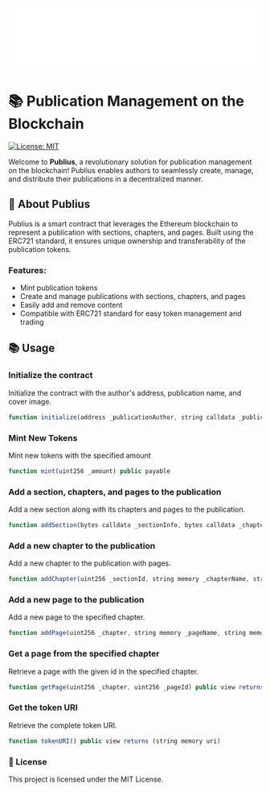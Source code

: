![Publius Logo](Publius-Transparent-White.png)

# 📚 Publication Management on the Blockchain

[![License: MIT](https://img.shields.io/badge/License-MIT-blue.svg)](https://opensource.org/licenses/MIT)

Welcome to **Publius**, a revolutionary solution for publication management on the blockchain! Publius enables authors to seamlessly create, manage, and distribute their publications in a decentralized manner.

## 📖 About Publius

Publius is a smart contract that leverages the Ethereum blockchain to represent a publication with sections, chapters, and pages. Built using the ERC721 standard, it ensures unique ownership and transferability of the publication tokens.

### Features:

- Mint publication tokens
- Create and manage publications with sections, chapters, and pages
- Easily add and remove content
- Compatible with ERC721 standard for easy token management and trading

## 📚 Usage

### Initialize the contract

Initialize the contract with the author's address, publication name, and cover image.

```javascript
function initialize(address _publicationAuthor, string calldata _publicationName, string calldata _publicationCoverImage) public initializer
```

### Mint New Tokens
Mint new tokens with the specified amount
```javascript
function mint(uint256 _amount) public payable
```

### Add a section, chapters, and pages to the publication
Add a new section along with its chapters and pages to the publication.

```javascript
function addSection(bytes calldata _sectionInfo, bytes calldata _chapterInfo, bytes calldata _pageInfo) public onlyOwner
```

### Add a new chapter to the publication
Add a new chapter to the publication with pages.

```javascript
function addChapter(uint256 _sectionId, string memory _chapterName, string memory _chapterImage, uint256 _chapterId, string[] memory _pageNames, string[] memory _pageContent, string[] memory _pageIds) public onlyOwner
```

### Add a new page to the publication
Add a new page to the specified chapter.

```javascript
function addPage(uint256 _chapter, string memory _pageName, string memory _pageContent, string memory _pageId) public onlyOwner
```

### Get a page from the specified chapter
Retrieve a page with the given id in the specified chapter.

```javascript
function getPage(uint256 _chapter, uint256 _pageId) public view returns (Page memory)
```
### Get the token URI
Retrieve the complete token URI.

```javascript
function tokenURI() public view returns (string memory uri)
```

### 📝 License
This project is licensed under the MIT License.
